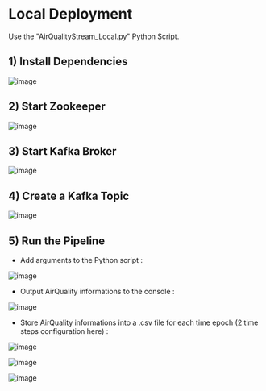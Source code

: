 # Local Deployment
Use the "AirQualityStream_Local.py" Python Script.


## 1) Install Dependencies

![image](https://github.com/Timilla/api-kafka-spark-pipeline/assets/48120404/c4c15196-c00b-4ba3-bdf6-d1491acfa242)

## 2) Start Zookeeper

![image](https://github.com/Timilla/api-kafka-spark-pipeline/assets/48120404/1515034c-2bba-4179-ab14-0e8641694dec)

## 3) Start Kafka Broker

![image](https://github.com/Timilla/api-kafka-spark-pipeline/assets/48120404/077877d8-5981-4daf-b611-5005c8384274)

## 4) Create a Kafka Topic

![image](https://github.com/Timilla/api-kafka-spark-pipeline/assets/48120404/edbf0fff-f33e-447b-b096-3e05b120c1ff)

## 5) Run the Pipeline
- Add arguments to the Python script :

![image](https://github.com/Timilla/api-kafka-spark-pipeline/assets/48120404/a7e805ec-c5c7-4aa2-9317-5fbf6975ac20)

- Output AirQuality informations to the console :

![image](https://github.com/Timilla/api-kafka-spark-pipeline/assets/48120404/cdc385f6-8044-4fdc-be4b-d6c87f8d7bfb)

- Store AirQuality informations into a .csv file for each time epoch (2 time steps configuration here) :

![image](https://github.com/Timilla/api-kafka-spark-pipeline/assets/48120404/45db89a0-955b-40bd-aa00-b3785aebc9c0)

![image](https://github.com/Timilla/api-kafka-spark-pipeline/assets/48120404/8a8e82d4-48c3-412e-93c9-465da2dd0d1b)

![image](https://github.com/Timilla/api-kafka-spark-pipeline/assets/48120404/fdf985fa-2a23-4e10-998a-2c8d48a7b999)


